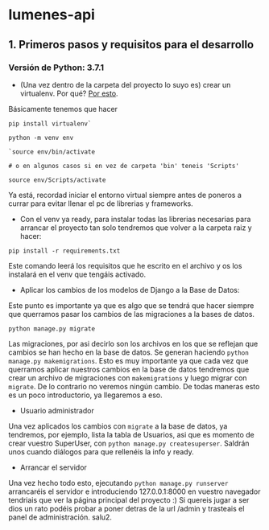 # lumenes-api


## 1. Primeros pasos y requisitos para el desarrollo

### Versión de Python: 3.7.1

- (Una vez dentro de la carpeta del proyecto lo suyo es) crear un virtualenv. Por qué? 
<a href="https://yasoob.me/2013/07/30/what-is-virtualenv/">Por esto</a>.

Básicamente tenemos que hacer

```
pip install virtualenv`

python -m venv env

`source env/bin/activate

# o en algunos casos si en vez de carpeta 'bin' teneis 'Scripts'

source env/Scripts/activate
```

Ya está, recordad iniciar el entorno virtual siempre antes de poneros a currar para evitar llenar el pc de librerias y frameworks.

- Con el venv ya ready, para instalar todas las librerias necesarias para arrancar el proyecto tan solo tendremos que volver a la carpeta raiz y hacer:

```
pip install -r requirements.txt
```

Este comando leerá los requisitos que he escrito en el archivo y os los instalará en el venv que tengáis activado.

- Aplicar los cambios de los modelos de Django a la Base de Datos:

Este punto es importante ya que es algo que se tendrá que hacer siempre que querramos pasar los cambios de las migraciones a la bases de datos.

```
python manage.py migrate
```

Las migraciones, por asi decirlo son los archivos en los que se reflejan que cambios se han hecho en la base de datos. Se generan haciendo `python manage.py makemigrations`.
Esto es muy importante ya que cada vez que querramos aplicar nuestros cambios en la base de datos tendremos que crear un archivo de migraciones con `makemigrations` y luego migrar con `migrate`. De lo contrario no veremos ningún cambio. De todas maneras esto es un poco introductorio, ya llegaremos a eso.

- Usuario administrador

Una vez aplicados los cambios con `migrate` a la base de datos, ya tendremos, por ejemplo, lista la tabla de Usuarios, asi que es momento de crear vuestro SuperUser, con `python manage.py createsuperser`. Saldrán unos cuando diálogos para que rellenéis la info y ready.

- Arrancar el servidor

Una vez hecho todo esto, ejecutando `python manage.py runserver` arrancaréis el servidor e introduciendo 127.0.0.1:8000 en vuestro navegador tendriais que ver la página principal del proyecto :) Si quereis jugar a ser dios un rato podéis probar a poner detras de la url /admin y trasteais el panel de administración. salu2.




